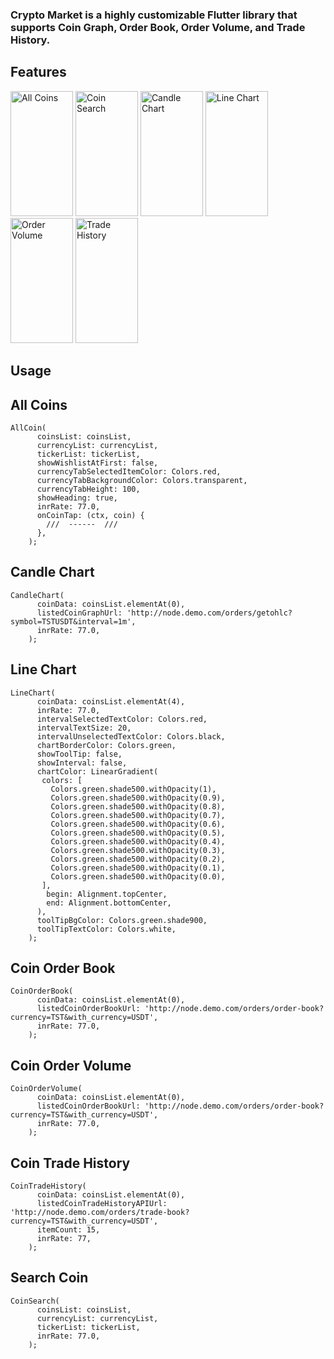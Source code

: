 ### Crypto Market is a highly customizable Flutter library that supports Coin Graph, Order Book, Order Volume, and Trade History.


## Features


<img src="https://raw.githubusercontent.com/mauryaAnkur/crypto_market/master/assets/all_coin.jpg?token=GHSAT0AAAAAABXRIUL4S3NYW57BKJKZLB2GYX7LX3A" alt="All Coins" width="100" height="200">                  <img src="https://raw.githubusercontent.com/mauryaAnkur/crypto_market/master/assets/search_coin.jpg?token=GHSAT0AAAAAABXRIUL4HFF6SJDM4M72K5OQYX7L3JQ" alt="Coin Search" width="100" height="200">
<img src="https://raw.githubusercontent.com/mauryaAnkur/crypto_market/master/assets/candle_chart.jpg?token=GHSAT0AAAAAABXRIUL4LT3FZLGWVRYFUI24YX7MKRA" alt="Candle Chart" width="100" height="200">                 <img src="https://raw.githubusercontent.com/mauryaAnkur/crypto_market/master/assets/line_chart.png?token=GHSAT0AAAAAABXRIUL4LT3FZLGWVRYFUI24YX7MKRA" alt="Line Chart" width="100" height="200">
<img src="https://raw.githubusercontent.com/mauryaAnkur/crypto_market/master/assets/order_volume.png?token=GHSAT0AAAAA" alt="Order Volume" width="100" height="200">                  <img src="https://raw.githubusercontent.com/mauryaAnkur/crypto_market/master/assets/trade_history.jpg?token=GHSAT0AAAAAABXRIUL5FHHMFMFU4QR62ARUYX7ML2A" alt="Trade History" width="100" height="200">

## Usage

## All Coins
````
AllCoin(
      coinsList: coinsList,
      currencyList: currencyList,
      tickerList: tickerList,
      showWishlistAtFirst: false,
      currencyTabSelectedItemColor: Colors.red,
      currencyTabBackgroundColor: Colors.transparent,
      currencyTabHeight: 100,
      showHeading: true,
      inrRate: 77.0,
      onCoinTap: (ctx, coin) {
        ///  ------  ///
      },
    );
````

## Candle Chart
````
CandleChart(
      coinData: coinsList.elementAt(0),
      listedCoinGraphUrl: 'http://node.demo.com/orders/getohlc?symbol=TSTUSDT&interval=1m',
      inrRate: 77.0,
    );
````

## Line Chart
````
LineChart(
      coinData: coinsList.elementAt(4),
      inrRate: 77.0,
      intervalSelectedTextColor: Colors.red,
      intervalTextSize: 20,
      intervalUnselectedTextColor: Colors.black,
      chartBorderColor: Colors.green,
      showToolTip: false,
      showInterval: false,
      chartColor: LinearGradient(
       colors: [
         Colors.green.shade500.withOpacity(1),
         Colors.green.shade500.withOpacity(0.9),
         Colors.green.shade500.withOpacity(0.8),
         Colors.green.shade500.withOpacity(0.7),
         Colors.green.shade500.withOpacity(0.6),
         Colors.green.shade500.withOpacity(0.5),
         Colors.green.shade500.withOpacity(0.4),
         Colors.green.shade500.withOpacity(0.3),
         Colors.green.shade500.withOpacity(0.2),
         Colors.green.shade500.withOpacity(0.1),
         Colors.green.shade500.withOpacity(0.0),
       ],
        begin: Alignment.topCenter,
        end: Alignment.bottomCenter,
      ),
      toolTipBgColor: Colors.green.shade900,
      toolTipTextColor: Colors.white,
    );
````

## Coin Order Book
````
CoinOrderBook(
      coinData: coinsList.elementAt(0),
      listedCoinOrderBookUrl: 'http://node.demo.com/orders/order-book?currency=TST&with_currency=USDT',
      inrRate: 77.0,
    );
````

## Coin Order Volume
````
CoinOrderVolume(
      coinData: coinsList.elementAt(0),
      listedCoinOrderBookUrl: 'http://node.demo.com/orders/order-book?currency=TST&with_currency=USDT',
      inrRate: 77.0,
    );
````

## Coin Trade History
````
CoinTradeHistory(
      coinData: coinsList.elementAt(0),
      listedCoinTradeHistoryAPIUrl: 'http://node.demo.com/orders/trade-book?currency=TST&with_currency=USDT',
      itemCount: 15,
      inrRate: 77,
    );
````

## Search Coin
````
CoinSearch(
      coinsList: coinsList,
      currencyList: currencyList,
      tickerList: tickerList,
      inrRate: 77.0,
    );
````
